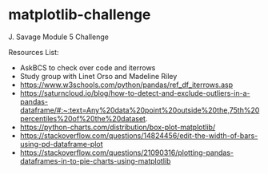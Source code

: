 # matplotlib-challenge

J. Savage Module 5 Challenge

Resources List:
- AskBCS to check over code and iterrows
- Study group with Linet Orso and Madeline Riley
- https://www.w3schools.com/python/pandas/ref_df_iterrows.asp
- https://saturncloud.io/blog/how-to-detect-and-exclude-outliers-in-a-pandas-dataframe/#:~:text=Any%20data%20point%20outside%20the,75th%20percentiles%20of%20the%20dataset.
- https://python-charts.com/distribution/box-plot-matplotlib/
- https://stackoverflow.com/questions/14824456/edit-the-width-of-bars-using-pd-dataframe-plot
- https://stackoverflow.com/questions/21090316/plotting-pandas-dataframes-in-to-pie-charts-using-matplotlib

